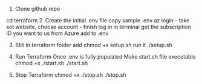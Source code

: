 
1. Clone github repo 


cd terraform 
2. Create the initial .env file
copy sample .env 
az login - take sot website, choose account - finish log in in terminal 
get the subscription ID you want to us from Azure add to .env

3. Still in terraform folder add chmod +x setup.sh 
run it ./setup.sh

4. Run Terraform
Once .env is fully populated
Make start.sh file executable
chmod +x ./start.sh
./start.sh

5. Stop Terraform 
chmod +x ./stop.sh
./stop.sh
